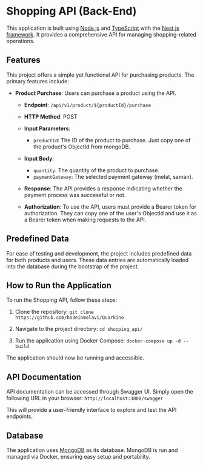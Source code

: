 # Shopping API (Back-End)

This application is built using [Node.js](https://nodejs.org/en/) and [TypeScript](https://www.typescriptlang.org/) with the [Nest.js framework](https://nestjs.com/). It provides a comprehensive API for managing shopping-related operations.

## Features

This project offers a simple yet functional API for purchasing products. The primary features include:

- **Product Purchase**: Users can purchase a product using the API.

  - **Endpoint**: `/api/v1/product/${productId}/purchase`
  - **HTTP Method**: POST
  - **Input Parameters**:
    - `productId`: The ID of the product to purchase. Just copy one of the product's ObjectId from mongoDB.
  - **Input Body**:
    - `quantity`: The quantity of the product to purchase.
    - `paymentGateway`: The selected payment gateway (melat, saman).

  - **Response**: The API provides a response indicating whether the payment process was successful or not.
  - **Authorization**: To use the API, users must provide a Bearer token for authorization. They can copy one of the user's ObjectId and use it as a Bearer token when making requests to the API.


## Predefined Data

For ease of testing and development, the project includes predefined data for both products and users. These data entries are automatically loaded into the database during the bootstrap of the project.

## How to Run the Application

To run the Shopping API, follow these steps:

1. Clone the repository: `git clone https://github.com/ho3einmolavi/Quarkino`

2. Navigate to the project directory: `cd shopping_api/`

3. Run the application using Docker Compose: `docker-compose up -d --build`

The application should now be running and accessible.

## API Documentation

API documentation can be accessed through Swagger UI. Simply open the following URL in your browser: `http://localhost:3000/swagger`

This will provide a user-friendly interface to explore and test the API endpoints.

## Database

The application uses [MongoDB](https://www.mongodb.com/) as its database. MongoDB is run and managed via Docker, ensuring easy setup and portability.
